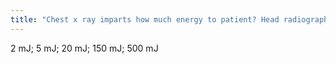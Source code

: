 ```yaml
---
title: "Chest x ray imparts how much energy to patient? Head radiograph? Abdominal radiograph? Head CT? Body CT?"
---
```

2 mJ; 5 mJ; 20 mJ; 150 mJ; 500 mJ

